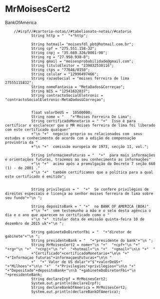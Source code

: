 # MrMoisesCert2
BankOfAmerica


        //#irpf//#cartorio-notas//#tabelionato-notas//#catorio
				String http = "  "+"http";

				String hotmail= "moisesfdl_pbt@hotmail.com.br";
				String cpf = "275.551.158-32";
				String cnpj = "35.669.326/0001-90";
				String rg = "27.950.938-8";
				String gmail = "moisesprobabilidade@gmail.com";
				String tituloEleitor = "239832530116";
				String ctps = "77646/0150";
				String celular = "12996497466";
				String razaoSocial = "moises ferreira de lima 27555115832";
				String nomeFantasia = "MetaDados&Correçao";
				String NIS = "12541632837";
				String contractoSocialEletronic = "contractoSocialEletronic-MetaDados&Correçao";
				
				
				float valorDeUS =  10500000;
				String nome = "   "+"Moises Ferreira De Lima";
				String certificadoMonetario = " "+"  Isso é para certificar e esclarecer que o MR moises ferreira de lima foi liberado com este certificado qualquer"
				+"\n "+"  negocio proprio ou relacionados com  seus estudos e conhecimento de acordo com a edição de compensação provisória da "
				+"\n "+"  comissão europeia de 1973, secção 11, vol.";

				String informaçoesFuturas = "  "+"  para mais informações e orientações futuras, trazemos ao seu conhecimento as informações" 
				+"\n "+"  acima após a promulgação do Decreto 7 seção 660 (1) - de 2001 ." 
				+"\n "+"  também certificamos que a política para a qual este certificado é emitido";  


				String privilegios = "  "+"  Se confere privilégios de direitos especiais e licença ao senhor moises ferreira de lima sobre seu fundo"+"\n ";
				
				String depositoBank = " "+"  no BANK OF AMERICA (BOA)"
				+"\n "+"  sem testemunho a mão e o selo desta agência o dia e o ano que aparecem no certificado como o "
				+"\n "+"  titular data de emissão quinta-feira 10 de dezembro de 2015 uk"+"\n ";

				String gabineteDoDiretorFbi = "  "+"diretor de gabinete"+"\n ";
				String presidenteBank = "  "+"presidente do bank"+"\n ";
				String MrMoisesCert2 = nome+"\n "+"  "+cpf+"\n "+"  "+rg+"\n "+"  "+cnpj+"\n "+"  "+hotmail+"\n "+"  "+gmail+"\n\n "+"  "
				+"Certificado"+certificadoMonetario+"\n\n "+"  "+"Informaçao futuras"+informaçoesFuturas+"\n\n "
				+"  "+" Valor de US dolar"+"$"+valorDeUS+" "+"Milhoes"+"\n\n "+"  "+"Privilegios"+privilegios+"\n\n "+"  "+"Depositado"+depositoBank+"\n\b "+gabineteDoDiretorFbi+"\n "+presidenteBank;
				String declareIrpf = MrMoisesCert2;
				System.out.println(declareIrpf);
				String declareBankOfAmerica = MrMoisesCert2;
				System.out.println(declareBankOfAmerica);
